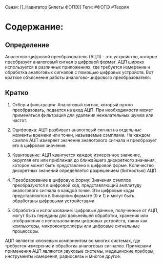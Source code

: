 Связи: [[_Навигатор Билеты ФОПЭ]]
Теги: #ФОПЭ #Теория 

# Содержание:

## Определение
Аналогово-цифровой преобразователь (АЦП) - это устройство, которое преобразует аналоговый сигнал в цифровой формат. АЦП широко используется в различных приложениях, где требуется измерение и обработка аналоговых сигналов с помощью цифровых устройств. Вот краткое объяснение работы аналогово-цифрового преобразователя:

## Кратко
1. Отбор и фильтрация: Аналоговый сигнал, который нужно преобразовать, подается на вход АЦП. При необходимости может применяться фильтрация для удаления нежелательных шумов или частот.

2. Оцифровка: АЦП разбивает аналоговый сигнал на отдельные моменты времени или точки, называемые сэмплами. На каждом сэмпле АЦП измеряет значение аналогового сигнала и преобразует его в цифровое значение.

3. Квантование: АЦП квантуется каждое измеренное значение, округляя его или приближая до ближайшего дискретного значения, которое может быть представлено в цифровой форме. Количество дискретных значений определяется разрешением (битностью) АЦП.

4. Преобразование в цифровую форму: Значения сэмплов преобразуются в цифровой код, представляющий амплитуду аналогового сигнала в каждой точке. Эти цифровые коды представляются в бинарном формате (0 и 1) и могут быть обработаны цифровыми устройствами.

5. Обработка и использование: Цифровые данные, полученные от АЦП, могут быть переданы для дальнейшей обработки, хранения или отображения с использованием цифровых устройств, таких как компьютеры, микроконтроллеры или цифровые сигнальные процессоры.

АЦП является ключевым компонентом во многих системах, где требуется измерение и обработка аналоговых сигналов. Примерами применения АЦП являются звуковые системы, медицинские приборы, инструменты измерения, радиосвязь и многое другое.